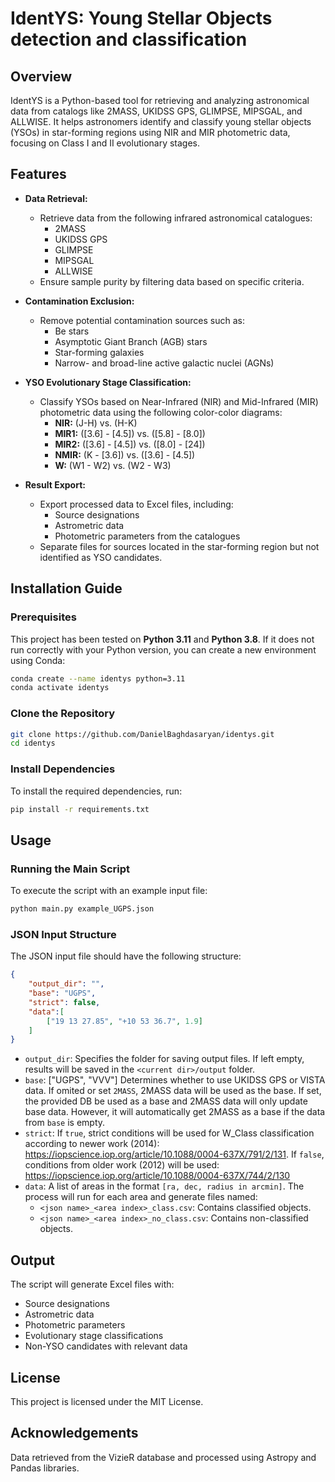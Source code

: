 # IdentYS: Young Stellar Objects detection and classification

## Overview

IdentYS is a Python-based tool for retrieving and analyzing astronomical data from catalogs like 2MASS, UKIDSS GPS, GLIMPSE, MIPSGAL, and ALLWISE. It helps astronomers identify and classify young stellar objects (YSOs) in star-forming regions using NIR and MIR photometric data, focusing on Class I and II evolutionary stages.

## Features

- **Data Retrieval:**

  - Retrieve data from the following infrared astronomical catalogues:
    - 2MASS
    - UKIDSS GPS
    - GLIMPSE
    - MIPSGAL
    - ALLWISE
  - Ensure sample purity by filtering data based on specific criteria.

- **Contamination Exclusion:**

  - Remove potential contamination sources such as:
    - Be stars
    - Asymptotic Giant Branch (AGB) stars
    - Star-forming galaxies
    - Narrow- and broad-line active galactic nuclei (AGNs)

- **YSO Evolutionary Stage Classification:**

  - Classify YSOs based on Near-Infrared (NIR) and Mid-Infrared (MIR) photometric data using the following color-color diagrams:
    - **NIR:** (J-H) vs. (H-K)
    - **MIR1:** ([3.6] - [4.5]) vs. ([5.8] - [8.0])
    - **MIR2:** ([3.6] - [4.5]) vs. ([8.0] - [24])
    - **NMIR:** (K - [3.6]) vs. ([3.6] - [4.5])
    - **W:** (W1 - W2) vs. (W2 - W3)

- **Result Export:**

  - Export processed data to Excel files, including:
    - Source designations
    - Astrometric data
    - Photometric parameters from the catalogues
  - Separate files for sources located in the star-forming region but not identified as YSO candidates.

## Installation Guide

### Prerequisites

This project has been tested on **Python 3.11** and **Python 3.8**. If it does not run correctly with your Python version, you can create a new environment using Conda:
```bash
conda create --name identys python=3.11
conda activate identys
```

### Clone the Repository

```bash
git clone https://github.com/DanielBaghdasaryan/identys.git
cd identys
```

### Install Dependencies

To install the required dependencies, run:

```bash
pip install -r requirements.txt
```

## Usage

### Running the Main Script

To execute the script with an example input file:

```bash
python main.py example_UGPS.json
```

### JSON Input Structure

The JSON input file should have the following structure:

```json
{
    "output_dir": "",
    "base": "UGPS", 
    "strict": false,
    "data":[
        ["19 13 27.85", "+10 53 36.7", 1.9]
    ]
}
```

- `output_dir`: Specifies the folder for saving output files. If left empty, results will be saved in the `<current dir>/output` folder.
- `base`: ["UGPS", "VVV"] Determines whether to use UKIDSS GPS or VISTA data. If omited or set `2MASS`, 2MASS data will be used as the base. If set, the provided DB be used as a base and 2MASS data will only update base data. However, it will automatically get 2MASS as a base if the data from `base` is empty.
- `strict`: If `true`, strict conditions will be used for W_Class classification according to newer work (2014): https://iopscience.iop.org/article/10.1088/0004-637X/791/2/131. If `false`, conditions from older work (2012) will be used: https://iopscience.iop.org/article/10.1088/0004-637X/744/2/130
- `data`: A list of areas in the format `[ra, dec, radius in arcmin]`. The process will run for each area and generate files named:
  - `<json name>_<area index>_class.csv`: Contains classified objects.
  - `<json name>_<area index>_no_class.csv`: Contains non-classified objects.

## Output

The script will generate Excel files with:

- Source designations
- Astrometric data
- Photometric parameters
- Evolutionary stage classifications
- Non-YSO candidates with relevant data

## License

This project is licensed under the MIT License.

## Acknowledgements

Data retrieved from the VizieR database and processed using Astropy and Pandas libraries.


